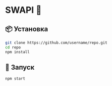 # SWAPI 🚀

## 📦 Установка

```sh
git clone https://github.com/username/repo.git
cd repo
npm install
```
## 🚀 Запуск

```sh
npm start

